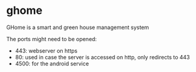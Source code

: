 ghome
=====

GHome is a smart and green house management system

The ports might need to be opened:
 - 443: webserver on https
 - 80: used in case the server is accessed on http, only redirects to 443
 - 4500: for the android service
